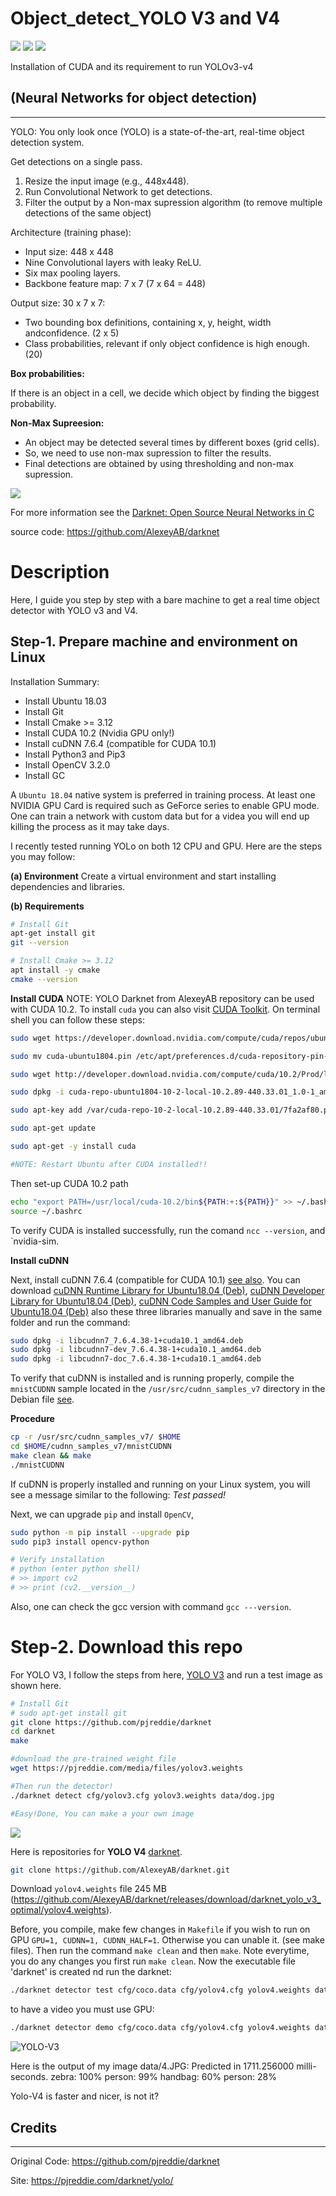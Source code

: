 # Object_detect_YOLO V3 and V4

[![](https://img.shields.io/badge/NVIDIA-GTX1050-76B900?style=for-the-badge&logo=nvidia&logoColor=white)](https://developer.nvidia.com/cuda-downloads)
[![](https://img.shields.io/badge/Ubuntu18.04-E95420?style=for-the-badge&logo=ubuntu&logoColor=white)]()
[![](https://img.shields.io/badge/Python-3776AB?style=for-the-badge&logo=python&logoColor=white)](https://www.python.org/)


Installation of CUDA and its requirement to run YOLOv3-v4

## (Neural Networks for object detection)
---
YOLO: You only look once (YOLO) is a state-of-the-art, real-time object detection system.

Get detections on a single pass.
1. Resize the input image (e.g., 448x448).
2. Run Convolutional Network to get detections.
3. Filter the output by a Non-max supression algorithm (to remove multiple detections of the same object)


Architecture (training phase):

 -   Input size: 448 x 448
 -   Nine Convolutional layers with leaky ReLU.
 -   Six max pooling layers.
-  Backbone feature map: 7 x 7 (7 x 64 = 448)

Output size: 30 x 7 x 7:

- Two bounding box definitions, containing x, y, height, width andconfidence. (2 x 5)
- Class probabilities, relevant if only object confidence is high enough. (20)


**Box probabilities:**

If there is an object in a cell, we decide which object by finding the biggest probability.

**Non-Max Supreesion:**

- An object may be detected several times by different boxes (grid cells).
- So, we need to use non-max supression to filter the results.
- Final detections are obtained by using thresholding and non-max supression.

![](https://github.com/Foroozani/Object_detect_YOLO3-4/blob/main/images/FilterResults.png)




For more information see the [Darknet: Open Source Neural Networks in C](https://pjreddie.com/darknet/) 

source code:  https://github.com/AlexeyAB/darknet



# Description
Here, I guide you step by step with a bare machine to get a real time object detector with YOLO v3 and V4.

## Step-1. Prepare machine and environment on Linux

 Installation Summary:
   * Install Ubuntu 18.03
   * Install Git
   * Install Cmake >= 3.12
   * Install CUDA 10.2 (Nvidia GPU only!)
   * Install cuDNN 7.6.4 (compatible for CUDA 10.1)
   * Install Python3 and Pip3
   * Install OpenCV 3.2.0
   * Install GC

A `Ubuntu 18.04` native system is preferred in training process. At least one NVIDIA GPU Card is required such as GeForce series to enable GPU mode. One can train a network with custom data but for a videa you will end up killing the process as it may take days. 

I recently tested running YOLo on both 12 CPU and GPU. Here are the steps you may follow:

**(a) Environment**
Create a virtual environment and start installing dependencies and libraries.

**(b) Requirements** 

```bash 
# Install Git
apt-get install git
git --version

# Install Cmake >= 3.12
apt install -y cmake
cmake --version
```
**Install CUDA**
NOTE: YOLO Darknet from AlexeyAB repository can be used with CUDA 10.2. To install `cuda` you can also visit [CUDA Toolkit](https://developer.nvidia.com/cuda-toolkit-archive). On terminal shell you can follow these steps:

```bash 
sudo wget https://developer.download.nvidia.com/compute/cuda/repos/ubuntu1804/x86_64/cuda-ubuntu1804.pin

sudo mv cuda-ubuntu1804.pin /etc/apt/preferences.d/cuda-repository-pin-600

sudo wget http://developer.download.nvidia.com/compute/cuda/10.2/Prod/local_installers/cuda-repo-ubuntu1804-10-2-local-10.2.89-440.33.01_1.0-1_amd64.deb

sudo dpkg -i cuda-repo-ubuntu1804-10-2-local-10.2.89-440.33.01_1.0-1_amd64.deb

sudo apt-key add /var/cuda-repo-10-2-local-10.2.89-440.33.01/7fa2af80.pub

sudo apt-get update

sudo apt-get -y install cuda

#NOTE: Restart Ubuntu after CUDA installed!!
```

Then set-up CUDA 10.2 path 

```bash 
echo "export PATH=/usr/local/cuda-10.2/bin${PATH:+:${PATH}}" >> ~/.bashrc
source ~/.bashrc
```
To verify CUDA is installed successfully, run the comand `ncc --version`, and `nvidia-sim.

**Install cuDNN**

Next, install cuDNN 7.6.4 (compatible for CUDA 10.1) [see also](https://www.youtube.com/watch?v=UhuK9ShIpf8). You can download [cuDNN Runtime Library for Ubuntu18.04 (Deb)](https://developer.nvidia.com/rdp/cudnn-archive), [cuDNN Developer Library for Ubuntu18.04 (Deb)](https://developer.nvidia.com/rdp/cudnn-archive), [cuDNN Code Samples and User Guide for Ubuntu18.04 (Deb)]( https://developer.nvidia.com/rdp/cudnn-archive) also these three libraries manually and save in the same folder and run the command:

```bash 
sudo dpkg -i libcudnn7_7.6.4.38-1+cuda10.1_amd64.deb
sudo dpkg -i libcudnn7-dev_7.6.4.38-1+cuda10.1_amd64.deb
sudo dpkg -i libcudnn7-doc_7.6.4.38-1+cuda10.1_amd64.deb
```

To verify that cuDNN is installed and is running properly, compile the `mnistCUDNN` sample located in the `/usr/src/cudnn_samples_v7` directory in the Debian file [see](https://docs.nvidia.com/deeplearning/cudnn/install-guide/index.html#verify).

**Procedure**
```bash 
cp -r /usr/src/cudnn_samples_v7/ $HOME
cd $HOME/cudnn_samples_v7/mnistCUDNN
make clean && make
./mnistCUDNN
```


If cuDNN is properly installed and running on your Linux system, you will see a message similar to the following:
*Test passed!*


Next, we can upgrade `pip` and install `OpenCV`, 

```bash 
sudo python -m pip install --upgrade pip
sudo pip3 install opencv-python

# Verify installation
# python (enter python shell)
# >> import cv2
# >> print (cv2.__version__)
```
Also, one can check the gcc version with command `gcc ---version`. 

# Step-2. Download this repo

For YOLO V3, I follow the steps from here, [YOLO V3](https://pjreddie.com/darknet/yolo/) and run a test image as shown here. 

```bash 
# Install Git 
# sudo apt-get install git
git clone https://github.com/pjreddie/darknet
cd darknet
make

#download the pre-trained weight file
wget https://pjreddie.com/media/files/yolov3.weights 

#Then run the detector!
./darknet detect cfg/yolov3.cfg yolov3.weights data/dog.jpg

#Easy!Done, You can make a your own image 
```
![](https://github.com/Foroozani/Object_detect_YOLO3-4/blob/main/images/predictions_v3.jpg)


Here is repositories for **YOLO V4** [darknet](https://github.com/AlexeyAB/darknet). 
```bash 
git clone https://github.com/AlexeyAB/darknet.git
```
Download `yolov4.weights` file 245 MB (https://github.com/AlexeyAB/darknet/releases/download/darknet_yolo_v3_optimal/yolov4.weights). 

Before, you compile, make few changes in `Makefile` if you wish to run on GPU `GPU=1, CUDNN=1, CUDNN_HALF=1`. Otherwise you can unable it. (see make files). Then run the command `make clean` and then `make`. Note everytime, you do any changes you first run `make clean`. Now the executable file 'darknet' is created nd run the darknet:

```bash
./darknet detector test cfg/coco.data cfg/yolov4.cfg yolov4.weights data/dog.jpg
```

to have a video you must use GPU:

```bash 
./darknet detector demo cfg/coco.data cfg/yolov4.cfg yolov4.weights data/***.mp4
```
![YOLO-V3](https://github.com/Foroozani/Object_detect_YOLO3-4/blob/main/images/predictions_yolo4.jpg)

Here is the output of my image
data/4.JPG: Predicted in 1711.256000 milli-seconds.
zebra: 100%
person: 99%
handbag: 60%
person: 28%

Yolo-V4 is faster and nicer, is not it?

## Credits
---
Original Code: https://github.com/pjreddie/darknet

Site: https://pjreddie.com/darknet/yolo/

